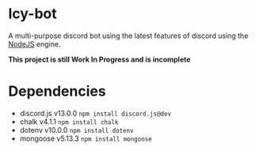 # Icy-bot
A multi-purpose discord bot using the latest features of discord using the [NodeJS](https://nodejs.org/) engine.

**This project is still Work In Progress and is incomplete**

# Dependencies

- discord.js v13.0.0 `npm install discord.js@dev`
- chalk v4.1.1 `npm install chalk`
- dotenv v10.0.0 `npm install dotenv`
- mongoose v5.13.3 `npm install mongoose`
